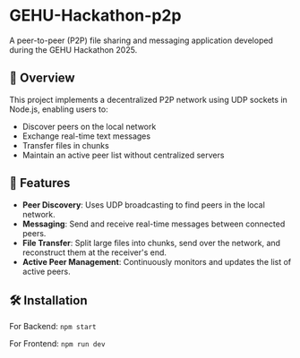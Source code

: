 # GEHU-Hackathon-p2p

A peer-to-peer (P2P) file sharing and messaging application developed during the GEHU Hackathon 2025.

## 🧠 Overview

This project implements a decentralized P2P network using UDP sockets in Node.js, enabling users to:

- Discover peers on the local network
- Exchange real-time text messages
- Transfer files in chunks
- Maintain an active peer list without centralized servers

## 🚀 Features

- **Peer Discovery**: Uses UDP broadcasting to find peers in the local network.
- **Messaging**: Send and receive real-time messages between connected peers.
- **File Transfer**: Split large files into chunks, send over the network, and reconstruct them at the receiver's end.
- **Active Peer Management**: Continuously monitors and updates the list of active peers.


## 🛠 Installation


For Backend:
```npm start```

For Frontend:
```npm run dev```


